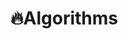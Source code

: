 # 🔥Algorithms

<!-- [![Solved.ac프로필](http://mazassumnida.wtf/api/v2/generate_badge?boj=alsdn520)](https://solved.ac/profile/alsdn520) -->
